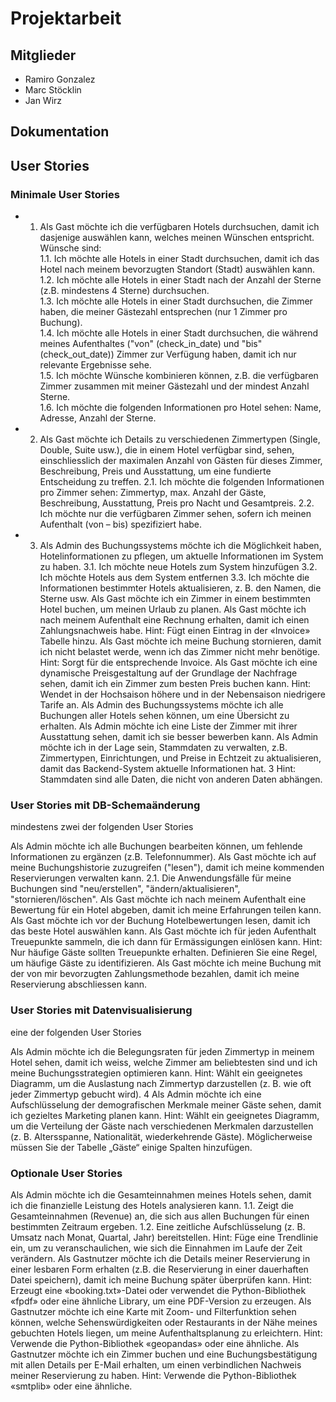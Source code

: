 # Projektarbeit

## Mitglieder

- Ramiro Gonzalez  
- Marc Stöcklin  
- Jan Wirz  

## Dokumentation

## User Stories
### Minimale User Stories

- 1. Als Gast möchte ich die verfügbaren Hotels durchsuchen, damit ich dasjenige auswählen kann, welches meinen Wünschen entspricht. Wünsche sind:   
    1.1. Ich möchte alle Hotels in einer Stadt durchsuchen, damit ich das Hotel nach meinem bevorzugten Standort (Stadt) auswählen kann.  
    1.2. Ich möchte alle Hotels in einer Stadt nach der Anzahl der Sterne (z.B. mindestens 4 Sterne) durchsuchen.  
    1.3. Ich möchte alle Hotels in einer Stadt durchsuchen, die Zimmer haben, die meiner Gästezahl entsprechen (nur 1 Zimmer pro Buchung).  
    1.4. Ich möchte alle Hotels in einer Stadt durchsuchen, die während meines Aufenthaltes ("von" (check_in_date) und "bis" (check_out_date)) Zimmer zur Verfügung haben, damit ich nur relevante Ergebnisse sehe.  
    1.5. Ich möchte Wünsche kombinieren können, z.B. die verfügbaren Zimmer zusammen mit meiner Gästezahl und der mindest Anzahl Sterne.  
    1.6. Ich möchte die folgenden Informationen pro Hotel sehen: Name, Adresse, Anzahl der Sterne.  
    
- 2. Als Gast möchte ich Details zu verschiedenen Zimmertypen (Single, Double, Suite usw.), die in einem Hotel verfügbar sind, sehen, einschliesslich der maximalen Anzahl von Gästen für dieses Zimmer, Beschreibung, Preis und Ausstattung, um eine fundierte Entscheidung zu treffen. 
    2.1. Ich möchte die folgenden Informationen pro Zimmer sehen: Zimmertyp, max. Anzahl der Gäste, Beschreibung, Ausstattung, Preis pro Nacht und Gesamtpreis. 
    2.2. Ich möchte nur die verfügbaren Zimmer sehen, sofern ich meinen Aufenthalt (von – bis) spezifiziert habe.
- 3. Als Admin des Buchungssystems möchte ich die Möglichkeit haben, Hotelinformationen zu pflegen, um aktuelle Informationen im System zu haben. 
    3.1. Ich möchte neue Hotels zum System hinzufügen 
    3.2. Ich möchte Hotels aus dem System entfernen 
    3.3. Ich möchte die Informationen bestimmter Hotels aktualisieren, z. B. den Namen, die Sterne usw.
Als Gast möchte ich ein Zimmer in einem bestimmten Hotel buchen, um meinen Urlaub zu planen.
Als Gast möchte ich nach meinem Aufenthalt eine Rechnung erhalten, damit ich einen Zahlungsnachweis habe. Hint: Fügt einen Eintrag in der «Invoice» Tabelle hinzu.
Als Gast möchte ich meine Buchung stornieren, damit ich nicht belastet werde, wenn ich das Zimmer nicht mehr benötige. Hint: Sorgt für die entsprechende Invoice.
Als Gast möchte ich eine dynamische Preisgestaltung auf der Grundlage der Nachfrage sehen, damit ich ein Zimmer zum besten Preis buchen kann. Hint: Wendet in der Hochsaison höhere und in der Nebensaison niedrigere Tarife an.
Als Admin des Buchungssystems möchte ich alle Buchungen aller Hotels sehen können, um eine Übersicht zu erhalten.
Als Admin möchte ich eine Liste der Zimmer mit ihrer Ausstattung sehen, damit ich sie besser bewerben kann.
Als Admin möchte ich in der Lage sein, Stammdaten zu verwalten, z.B. Zimmertypen, Einrichtungen, und Preise in Echtzeit zu aktualisieren, damit das Backend-System aktuelle Informationen hat. 3 Hint: Stammdaten sind alle Daten, die nicht von anderen Daten abhängen.

### User Stories mit DB-Schemaänderung

mindestens zwei der folgenden User Stories

Als Admin möchte ich alle Buchungen bearbeiten können, um fehlende Informationen zu ergänzen (z.B. Telefonnummer).
Als Gast möchte ich auf meine Buchungshistorie zuzugreifen ("lesen"), damit ich meine kommenden Reservierungen verwalten kann. 2.1. Die Anwendungsfälle für meine Buchungen sind "neu/erstellen", "ändern/aktualisieren", "stornieren/löschen".
Als Gast möchte ich nach meinem Aufenthalt eine Bewertung für ein Hotel abgeben, damit ich meine Erfahrungen teilen kann.
Als Gast möchte ich vor der Buchung Hotelbewertungen lesen, damit ich das beste Hotel auswählen kann.
Als Gast möchte ich für jeden Aufenthalt Treuepunkte sammeln, die ich dann für Ermässigungen einlösen kann. Hint: Nur häufige Gäste sollten Treuepunkte erhalten. Definieren Sie eine Regel, um häufige Gäste zu identifizieren.
Als Gast möchte ich meine Buchung mit der von mir bevorzugten Zahlungsmethode bezahlen, damit ich meine Reservierung abschliessen kann.

### User Stories mit Datenvisualisierung

eine der folgenden User Stories

Als Admin möchte ich die Belegungsraten für jeden Zimmertyp in meinem Hotel sehen, damit ich weiss, welche Zimmer am beliebtesten sind und ich meine Buchungsstrategien optimieren kann. Hint: Wählt ein geeignetes Diagramm, um die Auslastung nach Zimmertyp darzustellen (z. B. wie oft jeder Zimmertyp gebucht wird). 4
Als Admin möchte ich eine Aufschlüsselung der demografischen Merkmale meiner Gäste sehen, damit ich gezieltes Marketing planen kann. Hint: Wählt ein geeignetes Diagramm, um die Verteilung der Gäste nach verschiedenen Merkmalen darzustellen (z. B. Altersspanne, Nationalität, wiederkehrende Gäste). Möglicherweise müssen Sie der Tabelle „Gäste“ einige Spalten hinzufügen.

### Optionale User Stories

Als Admin möchte ich die Gesamteinnahmen meines Hotels sehen, damit ich die finanzielle Leistung des Hotels analysieren kann. 1.1. Zeigt die Gesamteinnahmen (Revenue) an, die sich aus allen Buchungen für einen bestimmten Zeitraum ergeben. 1.2. Eine zeitliche Aufschlüsselung (z. B. Umsatz nach Monat, Quartal, Jahr) bereitstellen. Hint: Füge eine Trendlinie ein, um zu veranschaulichen, wie sich die Einnahmen im Laufe der Zeit verändern.
Als Gastnutzer möchte ich die Details meiner Reservierung in einer lesbaren Form erhalten (z.B. die Reservierung in einer dauerhaften Datei speichern), damit ich meine Buchung später überprüfen kann. Hint: Erzeugt eine «booking.txt»-Datei oder verwendet die Python-Bibliothek «fpdf» oder eine ähnliche Library, um eine PDF-Version zu erzeugen.
Als Gastnutzer möchte ich eine Karte mit Zoom- und Filterfunktion sehen können, welche Sehenswürdigkeiten oder Restaurants in der Nähe meines gebuchten Hotels liegen, um meine Aufenthaltsplanung zu erleichtern. Hint: Verwende die Python-Bibliothek «geopandas» oder eine ähnliche.
Als Gastnutzer möchte ich ein Zimmer buchen und eine Buchungsbestätigung mit allen Details per E-Mail erhalten, um einen verbindlichen Nachweis meiner Reservierung zu haben. Hint: Verwende die Python-Bibliothek «smtplib» oder eine ähnliche.
